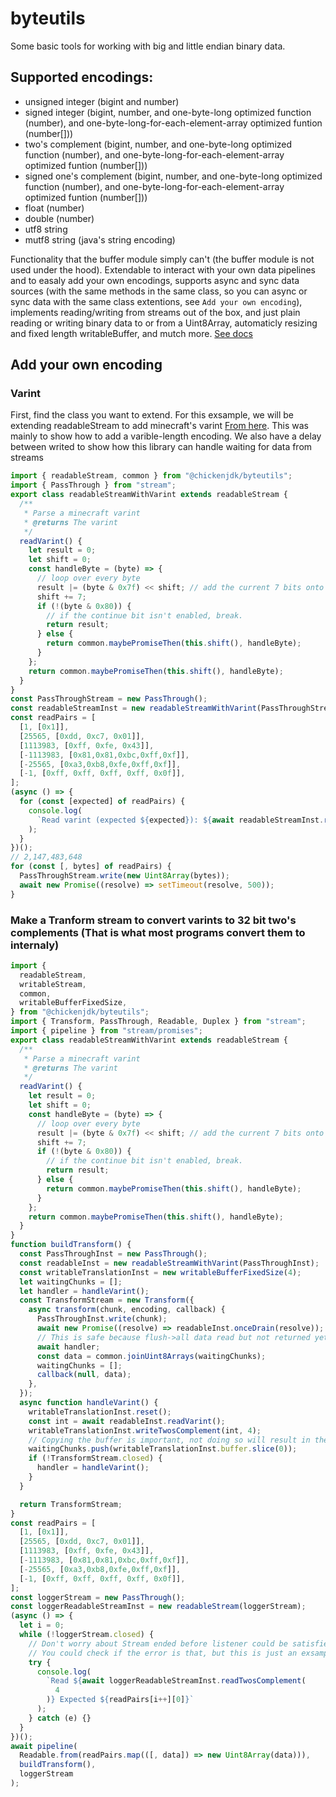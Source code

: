 # byteutils

Some basic tools for working with big and little endian binary data.

## Supported encodings:

- unsigned integer (bigint and number)
- signed integer (bigint, number, and one-byte-long optimized function (number), and one-byte-long-for-each-element-array optimized funtion (number[]))
- two's complement (bigint, number, and one-byte-long optimized function (number), and one-byte-long-for-each-element-array optimized funtion (number[]))
- signed one's complement (bigint, number, and one-byte-long optimized function (number), and one-byte-long-for-each-element-array optimized funtion (number[]))
- float (number)
- double (number)
- utf8 string
- mutf8 string (java's string encoding)

Functionality that the buffer module simply can't (the buffer module is not used under the hood).
Extendable to interact with your own data pipelines and to easaly add your own encodings,
supports async and sync data sources (with the same methods in the same class, so you can async or sync data with the same class extentions, see `Add your own encoding`),
implements reading/writing from streams out of the box, and just plain reading or writing binary data to or from a Uint8Array,
automaticly resizing and fixed length writableBuffer,
and mutch more.
[See docs](https://chickenjdk.github.io/byteutils/docs/v3.2.1)

## Add your own encoding

### Varint

First, find the class you want to extend. For this exsample, we will be extending readableStream to add minecraft's varint [From here](https://codegolf.stackexchange.com/questions/275210/parse-minecrafts-varint).
This was mainly to show how to add a varible-length encoding. We also have a delay between writed to show how this library can handle waiting for data from streams

```javascript
import { readableStream, common } from "@chickenjdk/byteutils";
import { PassThrough } from "stream";
export class readableStreamWithVarint extends readableStream {
  /**
   * Parse a minecraft varint
   * @returns The varint
   */
  readVarint() {
    let result = 0;
    let shift = 0;
    const handleByte = (byte) => {
      // loop over every byte
      result |= (byte & 0x7f) << shift; // add the current 7 bits onto the pre-existing result
      shift += 7;
      if (!(byte & 0x80)) {
        // if the continue bit isn't enabled, break.
        return result;
      } else {
        return common.maybePromiseThen(this.shift(), handleByte);
      }
    };
    return common.maybePromiseThen(this.shift(), handleByte);
  }
}
const PassThroughStream = new PassThrough();
const readableStreamInst = new readableStreamWithVarint(PassThroughStream);
const readPairs = [
  [1, [0x1]],
  [25565, [0xdd, 0xc7, 0x01]],
  [1113983, [0xff, 0xfe, 0x43]],
  [-1113983, [0x81,0x81,0xbc,0xff,0xf]],
  [-25565, [0xa3,0xb8,0xfe,0xff,0xf]],
  [-1, [0xff, 0xff, 0xff, 0xff, 0x0f]],
];
(async () => {
  for (const [expected] of readPairs) {
    console.log(
      `Read varint (expected ${expected}): ${await readableStreamInst.readVarint()}`
    );
  }
})();
// 2,147,483,648
for (const [, bytes] of readPairs) {
  PassThroughStream.write(new Uint8Array(bytes));
  await new Promise((resolve) => setTimeout(resolve, 500));
}

```

### Make a Tranform stream to convert varints to 32 bit two's complements (That is what most programs convert them to internaly)

```javascript
import {
  readableStream,
  writableStream,
  common,
  writableBufferFixedSize,
} from "@chickenjdk/byteutils";
import { Transform, PassThrough, Readable, Duplex } from "stream";
import { pipeline } from "stream/promises";
export class readableStreamWithVarint extends readableStream {
  /**
   * Parse a minecraft varint
   * @returns The varint
   */
  readVarint() {
    let result = 0;
    let shift = 0;
    const handleByte = (byte) => {
      // loop over every byte
      result |= (byte & 0x7f) << shift; // add the current 7 bits onto the pre-existing result
      shift += 7;
      if (!(byte & 0x80)) {
        // if the continue bit isn't enabled, break.
        return result;
      } else {
        return common.maybePromiseThen(this.shift(), handleByte);
      }
    };
    return common.maybePromiseThen(this.shift(), handleByte);
  }
}
function buildTransform() {
  const PassThroughInst = new PassThrough();
  const readableInst = new readableStreamWithVarint(PassThroughInst);
  const writableTranslationInst = new writableBufferFixedSize(4);
  let waitingChunks = [];
  let handler = handleVarint();
  const TransformStream = new Transform({
    async transform(chunk, encoding, callback) {
      PassThroughInst.write(chunk);
      await new Promise((resolve) => readableInst.onceDrain(resolve));
      // This is safe because flush->all data read but not returned yet->handler done (we are awaiting the current value, which has not gotten to the data yet, so we won't be stuck waiting forever because it restarted itself)
      await handler;
      const data = common.joinUint8Arrays(waitingChunks);
      waitingChunks = [];
      callback(null, data);
    },
  });
  async function handleVarint() {
    writableTranslationInst.reset();
    const int = await readableInst.readVarint();
    writableTranslationInst.writeTwosComplement(int, 4);
    // Copying the buffer is important, not doing so will result in the last number over and over because it it later overrwritten
    waitingChunks.push(writableTranslationInst.buffer.slice(0));
    if (!TransformStream.closed) {
      handler = handleVarint();
    }
  }

  return TransformStream;
}
const readPairs = [
  [1, [0x1]],
  [25565, [0xdd, 0xc7, 0x01]],
  [1113983, [0xff, 0xfe, 0x43]],
  [-1113983, [0x81,0x81,0xbc,0xff,0xf]],
  [-25565, [0xa3,0xb8,0xfe,0xff,0xf]],
  [-1, [0xff, 0xff, 0xff, 0xff, 0x0f]],
];
const loggerStream = new PassThrough();
const loggerReadableStreamInst = new readableStream(loggerStream);
(async () => {
  let i = 0;
  while (!loggerStream.closed) {
    // Don't worry about Stream ended before listener could be satisfied errors in this configuration
    // You could check if the error is that, but this is just an exsample
    try {
      console.log(
        `Read ${await loggerReadableStreamInst.readTwosComplement(
          4
        )} Expected ${readPairs[i++][0]}`
      );
    } catch (e) {}
  }
})();
await pipeline(
  Readable.from(readPairs.map(([, data]) => new Uint8Array(data))),
  buildTransform(),
  loggerStream
);

```
